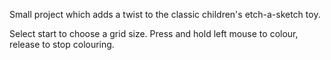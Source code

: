 Small project which adds a twist to the classic children's etch-a-sketch toy.

Select start to choose a grid size. Press and hold left mouse to colour, release to stop colouring. 
